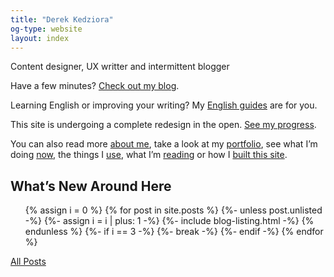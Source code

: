 ```yaml
---
title: "Derek Kedziora"
og-type: website
layout: index
---
```


Content designer, UX writter and intermittent blogger

 

Have a few minutes? [Check out my blog](/blog).

Learning English or improving your writing? My [English guides](/english) are for you. 

This site is undergoing a complete redesign in the open. [See my progress](/redesign). 

You can also read more [about me](/about), take a look at my [portfolio](/portfolio), see what I’m doing [now](/now), the things I [use](/uses), what I’m [reading](/reading) or how I [built this site](/colophon). 


## What’s New Around Here 

<ul class="listing">
{% assign i = 0 %}
{% for post in site.posts %}
{%- unless post.unlisted -%}
{%- assign i = i | plus: 1 -%}
{%- include blog-listing.html -%}
{% endunless %}
{%- if i == 3 -%}
{%- break -%}
{%- endif -%}
{% endfor %}
</ul>

[All Posts](/blog)

<!---

## Highlights

[Data Driven Marketing in a Web of Fake Data](/blog/fake-data) and [Self-Driving Cars Are Corporate FOMO](/blog/glomar-cars) are my most popular stories on Medium. 

[Dark Mode Revisited](/blog/dark-mode-revisited) gets the most traffic from search engines. 

I get the most emails about [Ten Days of Meditation at Suan Mokkh](/blog/suan-mokkh-retreat) and [Meditation Retreat at Dipabhāvan](/blog/dipibhavan-retreat).  

My real life friends ask me about my [English Guides](/english "English Guides") the most. 
--> 